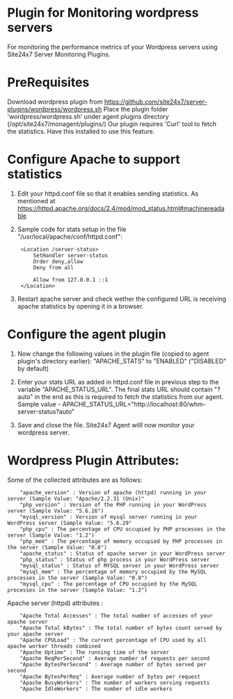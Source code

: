 
Plugin for Monitoring wordpress servers
=======================================

For monitoring the performance metrics of your Wordpress servers using Site24x7 Server Monitoring Plugins. 
  

PreRequisites
=============

Download wordpress plugin from https://github.com/site24x7/server-plugins/wordpress/wordpress.sh
Place the plugin folder 'wordpress/wordpress.sh' under agent plugins directory (/opt/site24x7/monagent/plugins/)
Our plugin requires 'Curl' tool to fetch the statistics. Have this installed to use this feature.


Configure Apache to support statistics
=======================================

1. Edit your httpd.conf file so that it enables sending statistics. As mentioned at 
	https://httpd.apache.org/docs/2.4/mod/mod_status.html#machinereadable

2. Sample code for stats setup in the file "/usr/local/apache/conf/httpd.conf":

		<Location /server-status>
			SetHandler server-status
			Order deny,allow
			Deny from all
 
			Allow from 127.0.0.1 ::1
		</Location>

3. Restart apache server and check wether the configured URL is receiving apache statistics by opening it in a browser.


Configure the agent plugin
==========================


1. Now change the following values in the plugin file (copied to agent plugin's directory earlier):
	"APACHE_STATS" to "ENABLED" ("DISABLED" by default)

2. Enter your stats URL as added in httpd.conf file in previous step to the variable "APACHE_STATUS_URL".
	The final stats URL should contain "?auto" in the end as this is required to fetch the statistics from our agent.
	Sample value - 
		APACHE_STATUS_URL="http://localhost:80/whm-server-status?auto"

3. Save and close the file. Site24x7 Agent willl now monitor your wordpress server.


Wordpress Plugin Attributes:
==========================

Some of the collected attributes are as follows:

		"apache_version" : Version of apache (httpd) running in your server (Sample Value: "Apache/2.2.31 (Unix)"
		"php_version" : Version of the PHP running in your WordPress server (Sample Value: "5.6.16")
		"mysql_version" : Version of mysql server running in your WordPress server (Sample Value: "5.6.29"
		"php_cpu" : The percentage of CPU occupied by PHP processes in the server (Sample Value: "1.2")
		"php_mem" : The percentage of memory occupied by PHP processes in the server (Sample Value: "0.8")
		"apache_status" : Status of apache server in your WordPress server 
		"php_status" : Status of php process in your WordPress server 
		"mysql_status" : Status of MYSQL server in your WordPress server 
		"mysql_mem" : The percentage of memory occupied by the MySQL processes in the server (Sample Value: "0.8")
		"mysql_cpu" : The percentage of CPU occupied by the MySQL processes in the server (Sample Value: "1.2")

Apache server (httpd) attributes :

		"Apache Total Accesses" : The total number of accesses of your apache server
		"Apache Total kBytes" : The total number of bytes count served by your apache server
		"Apache CPULoad" : The current percentage of CPU used by all apache worker threads combined
		"Apache Uptime" : The running time of the server
		"Apache ReqPerSecond" : Average number of requests per second
		"Apache BytesPerSecond" : Average number of bytes served per second
		"Apache BytesPerReq" : Average number of bytes per request
		"Apache BusyWorkers" : The number of workers serving requests
		"Apache IdleWorkers" : The number of idle workers
